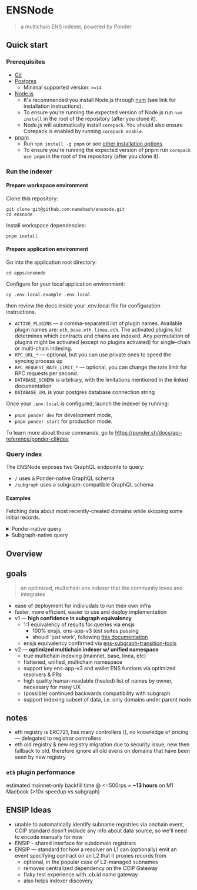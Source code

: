 # ENSNode

> a multichain ENS indexer, powered by Ponder

## Quick start

### Prerequisites

- [Git](https://git-scm.com/)
- [Postgres](https://www.postgresql.org/)
  - Minimal supported version: `>=14`
- [Node.js](https://nodejs.org/)
  - It's recommended you install Node.js through [nvm](https://github.com/nvm-sh/nvm) (see link for installation instructions).
  - To ensure you're running the expected version of Node.js run `nvm install` in the root of the repository (after you clone it).
  - Node.js will automatically install `corepack`. You should also ensure Corepack is enabled by running `corepack enable`.
- [pnpm](https://pnpm.io/)
  - Run `npm install -g pnpm` or see [other installation options](https://pnpm.io/installation).
  - To ensure you're running the expected version of pnpm run `corepack use pnpm` in the root of the repository (after you clone it).

### Run the indexer

#### Prepare workspace environment
Clone this repository:
```
git clone git@github.com:namehash/ensnode.git
cd ensnode
```

Install workspace dependencies:
```
pnpm install
```

#### Prepare application environment

Go into the application root directory:
```
cd apps/ensnode
```

Configure for your local application environment:
```
cp .env.local.example .env.local
```
then review the docs inside your .env.local file for configuration instructions.

- `ACTIVE_PLUGINS` — a comma-separated list of plugin names. Available plugin names are: `eth`, `base.eth`, `linea.eth`. The activated plugins list determines which contracts and chains are indexed. Any permutation of plugins might be activated (except no plugins activated) for single-chain or multi-chain indexing.
- `RPC_URL_*` — optional, but you can use private ones to speed the syncing process up
- `RPC_REQUEST_RATE_LIMIT_*` — optional, you can change the rate limit for RPC requests per second.
- `DATABASE_SCHEMA` is arbitrary, with the limitations mentioned in the linked documentation
- `DATABASE_URL` is your postgres database connection string

Once your `.env.local` is configured, launch the indexer by running:
- `pnpm ponder dev` for development mode,
- `pnpm ponder start` for production mode.

To learn more about those commands, go to https://ponder.sh/docs/api-reference/ponder-cli#dev

### Query index

The ENSNode exposes two GraphQL endpoints to query:
- `/` uses a Ponder-native GraphQL schema
- `/subgraph` uses a subgraph-compatible GraphQL schema

#### Examples

Fetching data about most recently-created domains while skipping some initial records.

<details>
  <summary>Ponder-native query</summary>

  ```gql
  {
    domains(
      orderBy: "createdAt"
      orderDirection: "desc"
      after: "eyJjcmVhdGVkQXQiOnsiX190eXBlIjoiYmlnaW50IiwidmFsdWUiOiIxNjM5ODk1NzYxIn0sImlkIjoiMHhkNTczOGJjNGMxYzdhZDYyYWM0N2IyMWNlYmU1ZGZjOWZkNjVkNTk4NTZmNmYyNDIxYjE5N2Q0ZjgxNmFkZTRjIn0"
      limit: 3
    ) {
      items {
        name
        expiryDate
      }
      pageInfo {
        endCursor
      }
      totalCount
    }
  }
  ```

  <details>
    <summary>Ponder-native response</summary>

    ```
    {
      "data": {
        "domains": {
          "items": [
            {
              "name": "cdkey.eth",
              "expiryDate": "1963241281"
            },
            {
              "name": "threeion.eth",
              "expiryDate": "1710785665"
            },
            {
              "name": "humes.eth",
              "expiryDate": "1710785665"
            }
          ],
          "pageInfo": {
            "endCursor": "eyJjcmVhdGVkQXQiOnsiX190eXBlIjoiYmlnaW50IiwidmFsdWUiOiIxNjM5ODk1NzYxIn0sImlkIjoiMHgyZWFmNmQ1YjU1YjdhZWI0NmNiZmRiMjVkN2VjOGY4MWYxNDg2YmFmNWFiNjhkZTM5M2YzYTcyNjM1ZDdmN2FkIn0="
          },
          "totalCount": 982390
        }
      }
    }
    ```
  </details>
</details>

<details>
  <summary>Subgraph-native query</summary>

  ```gql
  {
    domains(orderBy: createdAt, orderDirection: desc, skip: 40, first: 3) {
        name
        expiryDate
    }
  }
  ```

  <details>
    <summary>Subgraph-native response</summary>

    ```
    {
      "data": {
        "domains": [
          {
            "name": "🐧🐧🐧🐧🐧🐧🐧🐧🐧.eth",
            "expiryDate": "1710785244"
          },
          {
            "name": "rebelteenapeclub.eth",
            "expiryDate": "1679228224"
          },
          {
            "name": "[b4201276b6f7ffe5a50b0c3c1406c21295ab9f553107ddc9c715be2f9a6f6e90].[e5e14487b78f85faa6e1808e89246cf57dd34831548ff2e6097380d98db2504a].[dec08c9dbbdd0890e300eb5062089b2d4b1c40e3673bbccb5423f7b37dcf9a9c]",
            "expiryDate": null
          }
        ]
      }
    }
    ```
  </details>
</details>

## Overview


## goals

> an optimized, multichain ens indexer that the community loves and integrates

- ease of deployment for indiviudals to run their own infra
- faster, more efficient, easier to use and deploy implementation
- v1 — **high confidence in subgraph equivalency**
  - 1:1 equivalency of results for queries via ensjs
    - 100% ensjs, ens-app-v3 test suites passing
    - should 'just work', following [this documentation](https://github.com/ensdomains/ensjs/blob/main/docs/basics/custom-subgraph-uris.md)
  - ensjs equivalency confirmed via [ens-subgraph-transition-tools](https://github.com/namehash/ens-subgraph-transition-tools)
- v2 — **optimized multichain indexer w/ unified namespace**
  - true multichain indexing (mainnet, base, linea, etc)
  - flattened, unified, multichain namespace
  - support key ens-app-v3 and wallet ENS funtions via optimized resolvers & PRs
  - high quality human-readable (healed) list of names by owner, necessary for many UX
  - (possible) continued backwards compatibility with subgraph
  - support indexing subset of data, i.e. only domains under parent node

## notes

- eth registry is ERC721, has many controllers (), no knowledge of pricing — delegated to registrar controllers
- eth old registry & new registry migration due to security issue, new then fallback to old, therefore ignore all old evens on domains that have been seen by new registry

### `eth` plugin performance

estimated mainnet-only backfill time @ <=500rps = **~13 hours** on M1 Macbook (>10x speedup vs subgraph)

## ENSIP Ideas

- unable to automatically identify subname registries via onchain event, CCIP standard dosn't include any info about data source, so we'll need to encode manually for now
- ENSIP - shared interface for subdomain registrars
- ENSIP — standard for how a resolver on L1 can (optionally) emit an event specifying contract on an L2 that it proxies records from
  - optional, in the popular case of L2-managed subnames
  - removes centralized dependency on the CCIP Gateway
  - flaky test experience with .cb.id name gateway
  - also helps indexer discovery
